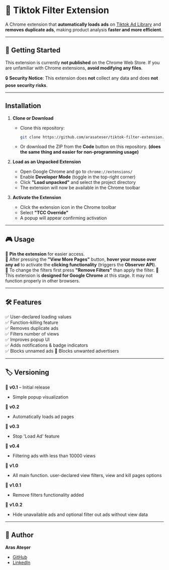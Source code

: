 # 📌 Tiktok Filter Extension  

A Chrome extension that **automatically loads ads** on [Tiktok Ad Library](https://library.tiktok.com/ads) and **removes duplicate ads**, making product analysis **faster and more efficient**.  

---

## 🚀 Getting Started  

This extension is currently **not published** on the Chrome Web Store. If you are unfamiliar with Chrome extensions, **avoid modifying any files**.  

🔒 **Security Notice**: This extension does **not** collect any data and does **not pose security risks**.  

---

## Installation  

1. **Clone or Download**  
   - Clone this repository:  
     ```sh
     git clone https://github.com/arasateser/tiktok-filter-extension.git
     ```
   - Or download the ZIP from the **Code** button on this repository. **(does the same thing and easier for non-programming usage)**

2. **Load as an Unpacked Extension**  
   - Open Google Chrome and go to `chrome://extensions/`  
   - Enable **Developer Mode** (toggle in the top-right corner)  
   - Click **"Load unpacked"** and select the project directory  
   - The extension will now be available in the Chrome toolbar  

3. **Activate the Extension**  
   - Click the extension icon in the Chrome toolbar  
   - Select **"TCC Override"**  
   - A popup will appear confirming activation
  
---

## 🎮 Usage  

🚀 **Pin the extension** for easier access.  
🚀 After pressing the **"View More Pages"** button, **hover your mouse over any ad** to activate the **clicking functionality** (triggers the **Observer API**).  
🚀 To change the filters first press **"Remove Filters"** than apply the filter.
🚀 This extension is **designed for Google Chrome** at this stage. It may not function properly in other browsers.  

---

## 🛠 Features  

✅ User-declared loading values  
✅ Function-killing feature  
✅ Removes duplicate ads  
✅ Filters number of views  
✅ Improves popup UI  
✅ Adds notifications & badge indicators  
✅ Blocks unnamed ads
🔘 Blocks unwanted advertisers  

---

## 🏷 Versioning  

📌 **v0.1** – Initial release  
- Simple popup visualization  

📌 **v0.2**  
- Automatically loads ad pages  

📌 **v0.3**  
- Stop 'Load Ad' feature  

📌 **v0.4**  
- Filtering ads with less than 10000 views  

📌 **v1.0**  
- All main function. user-declared view filters, view and kill pages options  

📌 **v1.0.1**  
- Remove filters functionality added

📌 **v1.0.2**  
- Hide unavailable ads and optional filter out ads without view data
---

## 👤 Author  

**Aras Ateşer**  
- [GitHub](https://github.com/arasateser)
- [LinkedIn](https://www.linkedin.com/in/arasateser/)
